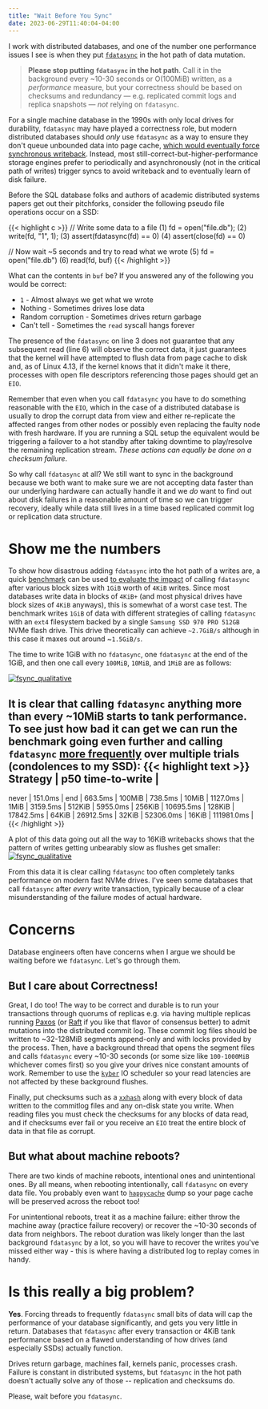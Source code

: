 ```yaml
---
title: "Wait Before You Sync"
date: 2023-06-29T11:40:04-04:00
---
```


I work with distributed databases, and one of the number one performance issues
I see is when they put
[`fdatasync`](https://linux.die.net/man/2/fdatasync) in the hot path of data
mutation.

> **Please stop putting `fdatasync` in the hot path**. Call it in the
  background every ~10-30 seconds or O(100MiB) written, as a *performance*
  measure, but your correctness should be based on checksums and redundancy
  — e.g. replicated commit logs and replica snapshots — _not_ relying on
  `fdatasync`.

For a single machine database in the 1990s with only local drives for
durability, `fdatasync` may have played a correctness role, but modern
distributed databases should _only_ use `fdatasync` as a way to ensure they
don't queue unbounded data into page cache, [which would eventually force synchronous
writeback](https://github.com/firmianay/Life-long-Learner/blob/master/linux-kernel-development/chapter-16.md).
Instead, most still-correct-but-higher-performance storage engines prefer to
periodically and asynchronously (not in the critical path of writes) trigger
syncs to avoid writeback and to eventually learn of disk failure.

Before the SQL database folks and authors of academic distributed systems
papers get out their pitchforks, consider the following pseudo file operations
occur on a SSD:

{{< highlight c >}}
// Write some data to a file
(1) fd = open("file.db");
(2) write(fd, "1", 1);
(3) assert(fdatasync(fd) == 0)
(4) assert(close(fd) == 0)

// Now wait ~5 seconds and try to read what we wrote
(5) fd = open("file.db")
(6) read(fd, buf)
{{< /highlight >}}

What can the contents in `buf` be? If you answered any of the following you
would be correct:

* `1` - Almost always we get what we wrote
* Nothing - Sometimes drives lose data
* Random corruption - Sometimes drives return garbage
* Can't tell - Sometimes the `read` syscall hangs forever

The presence of the `fdatasync` on line 3 does not guarantee that any
subsequent read (line 6) will observe the correct data, it just guarantees that
the kernel will have attempted to flush data from page cache to disk and, as of
Linux 4.13, if the kernel knows that it didn't make it there, processes with
open file descriptors referencing those pages should get an `EIO`.

Remember that even when you call `fdatasync` you have to do something
reasonable with the `EIO`, which in the case of a distributed database is
usually to drop the corrupt data from view and either re-replicate the affected
ranges from other nodes or possibly even replacing the faulty node with fresh
hardware. If you are running a SQL setup the equivalent would be triggering
a failover to a hot standby after taking downtime to play/resolve the remaining
replication stream. *These actions can equally be done on a checksum failure*.

So why call `fdatasync` at all? We still want to sync in the background
because we both want to make sure we are not accepting data faster than our
underlying hardware can actually handle it and we *do* want to find out
about disk failures in a reasonable amount of time so we can trigger recovery,
ideally while data still lives in a time based replicated commit log or
replication data structure.

# Show me the numbers
To show how disastrous adding `fdatasync` into the hot path of a writes are,
a quick [benchmark](https://github.com/jolynch/performance-analysis/blob/master/notebooks/fsync/benchmark.c)
can be used [to evaluate the impact](https://github.com/jolynch/performance-analysis/blob/master/notebooks/fsync/fsync_after.ipynb)
of calling `fdatasync` after various block sizes with `1GiB` worth of `4KiB`
writes. Since most databases write data in blocks of `4KiB+` (and most physical
drives have block sizes of `4KiB` anyways), this is somewhat of a worst case
test. The benchmark writes `1GiB` of data with different strategies of calling
`fdatasync` with an `ext4` filesystem backed by a single `Samsung SSD 970 PRO
512GB` NVMe flash drive.  This drive theoretically can achieve `~2.7GiB/s`
although in this case it maxes out around ~`1.5GiB/s`.

The time to write 1GiB with no `fdatasync`, one `fdatasync` at the end
of the 1GiB, and then one call every `100MiB`, `10MiB`, and `1MiB` are as follows:

[![fsync_qualitative](/img/fsync_qualitative.svg)](/img/fsync_qualitative.svg)

It is clear that calling `fdatasync` anything more than every ~10MiB starts
to tank performance. To see just how bad it can get we can run the benchmark
going even further and calling `fdatasync`
[more frequently](https://gist.github.com/jolynch/a67a2bbd235dcbc3a6e1b0d47ea6a3be#file-benchmark-run-sh)
over multiple trials (condolences to my SSD):
{{< highlight text >}}
Strategy       | p50 time-to-write |
------------------------------------
never          |           151.0ms |
end            |           663.5ms |
100MiB         |           738.5ms |
10MiB          |          1127.0ms |
1MiB           |          3159.5ms |
512KiB         |          5955.0ms |
256KiB         |         10695.5ms |
128KiB         |         17842.5ms |
64KiB          |         26912.5ms |
32KiB          |         52306.0ms |
16KiB          |        111981.0ms |
{{< /highlight >}}


A plot of this data going out all the way to 16KiB writebacks shows that the
pattern of writes getting unbearably slow as flushes get smaller:
[![fsync_qualitative](/img/fsync_quantitative.svg)](/img/fsync_quantitative.svg)

From this data it is clear calling `fdatasync` too often completely tanks
performance on modern fast NVMe drives. I've seen some databases that call
`fdatasync` after _every_ write transaction, typically because of a clear
misunderstanding of the failure modes of actual hardware.

# Concerns
Database engineers often have concerns when I argue we should be waiting before
we `fdatasync`. Let's go through them.

## But I care about Correctness!

Great, I do too! The way to be correct and durable is to run your transactions
through quorums of replicas e.g. via having multiple replicas running
[Paxos](https://en.wikipedia.org/wiki/Paxos_(computer_science))
(or [Raft](https://raft.github.io/raft.pdf) if you
like that flavor of consensus better) to admit mutations into the distributed
commit log. These commit log files should be written to ~32-128MiB segments
append-only and with locks provided by the process. Then, have a background
thread that opens the segment files and calls `fdatasync` every ~10-30 seconds
(or some size like `100-1000MiB` whichever comes first) so you give your drives
nice constant amounts of work. Remember to use the 
[`kyber`](https://www.kernel.org/doc/html/latest/block/kyber-iosched.html)
IO scheduler so your read latencies are not affected by these background flushes.

Finally, put checksums such as a [`xxhash`](https://github.com/Cyan4973/xxHash)
along with every block of data written to the commitlog files and any on-disk
state you write. When reading files you must check the checksums for any blocks
of data read, and if checksums ever fail or you receive an `EIO` treat the
entire block of data in that file as corrupt.

## But what about machine reboots?

There are two kinds of machine reboots, intentional ones and unintentional
ones. By all means, when rebooting intentionally, call `fdatasync` on every data
file. You probably even want to
[`happycache`](https://github.com/hashbrowncipher/happycache) dump so your
page cache will be preserved across the reboot too!

For unintentional reboots, treat it as a machine failure: either throw the
machine away (practice failure recovery) or recover the ~10-30 seconds of data
from neighbors. The reboot duration was likely longer than the last background
`fdatasync` by a lot, so you will have to recover the writes you've missed either
way - this is where having a distributed log to replay comes in handy.

# Is this really a big problem?

**Yes**. Forcing threads to frequently `fdatasync` small bits
of data will cap the performance of your database significantly, and
gets you very little in return. Databases that `fdatasync` after every
transaction or 4KiB tank performance based on a flawed understanding of how
drives (and especially SSDs) actually function.

Drives return garbage, machines fail, kernels panic, processes crash. Failure
is constant in distributed systems, but `fdatasync` in the hot path doesn't
actually solve any of those -- replication and checksums do.

Please, wait before you `fdatasync`.
